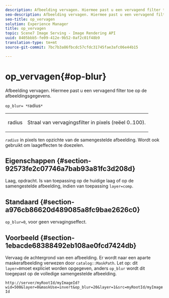 ```yaml
---
description: Afbeelding vervagen. Hiermee past u een vervagend filter toe op de afbeeldingsgegevens.
seo-description: Afbeelding vervagen. Hiermee past u een vervagend filter toe op de afbeeldingsgegevens.
seo-title: op_vervagen
solution: Experience Manager
title: op_vervagen
topic: Scene7 Image Serving - Image Rendering API
uuid: 8405bbb5-fe09-412e-9b52-0af2c01f48b9
translation-type: tm+mt
source-git-commit: 7bc7b3a86fbcdc57cfdc31745fae3afc06e44b15

---
```



# op_vervagen{#op-blur}

Afbeelding vervagen. Hiermee past u een vervagend filter toe op de afbeeldingsgegevens.

`op_blur= *`radius`*`

<table id="simpletable_1DD41D819BE74130A77ECFC28486F70A"> 
 <tr class="strow"> 
  <td class="stentry"> <p><span class="varname"> radius</span> </p> </td> 
  <td class="stentry"> <p>Straal van vervagingsfilter in pixels (reëel 0..100). </p></td> 
 </tr> 
</table>

*`radius`* in pixels ten opzichte van de samengestelde afbeelding. Wordt ook gebruikt om laageffecten te doezelen.

## Eigenschappen {#section-92573fe2c07746a7bab93a81fc3d208d}

Laag, opdracht. Is van toepassing op de huidige laag of op de samengestelde afbeelding, indien van toepassing `layer=comp`.

## Standaard {#section-a976cb86620d489085a8fc9bae2626c0}

`op_blur=0`, voor geen vervagingseffect.

## Voorbeeld {#section-1ebacde68388492eb108ae0fcd7424db}

Vervaag de achtergrond van een afbeelding. Er wordt naar een aparte maskerafbeelding verwezen door `catalog::MaskPath`. Let op: dit `layer=0`moet expliciet worden opgegeven, anders `op_blur` wordt dit toegepast op de volledige samengestelde afbeelding.

`http://server/myRootId/myImageId?wid=500&layer=0&maskUse=invert&op_blur=20&layer=1&src=myRootId/myImageId`

